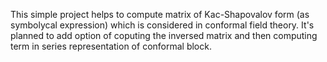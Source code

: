 This simple project helps to compute matrix of Kac-Shapovalov form (as symbolycal expression) which is considered in conformal field theory.
It's planned to add option of coputing the inversed matrix and then computing term in series representation of conformal block.
